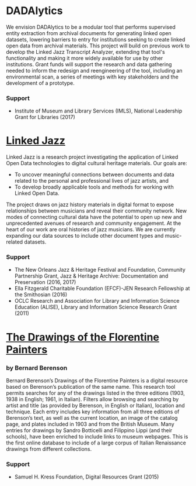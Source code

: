 # DADAlytics
We envision DADAlytics to be a modular tool that performs supervised entity extraction from archival documents for generating linked open datasets, lowering barriers to entry for institutions seeking to create linked open data from archival materials. This project will build on previous work to develop the Linked Jazz Transcript Analyzer, extending that tool's functionality and making it more widely available for use by other institutions. Grant funds will support the research and data gathering needed to inform the redesign and reengineering of the tool, including an environmental scan, a series of meetings with key stakeholders and the development of a prototype.

### Support
+ Institute of Museum and Library Services (IMLS), National Leadership Grant for Libraries (2017)

# [Linked Jazz](https://linkedjazz.org/)
Linked Jazz is a research project investigating the application of Linked Open Data technologies to digital cultural heritage materials. Our goals are:

+ To uncover meaningful connections between documents and data related to the personal and professional lives of jazz artists, and
+ To develop broadly applicable tools and methods for working with Linked Open Data.

The project draws on jazz history materials in digital format to expose relationships between musicians and reveal their community network. New modes of connecting cultural data have the potential to open up new and unprecedented avenues of research and community engagement. At the heart of our work are oral histories of jazz musicians. We are currently expanding our data sources to include other document types and music-related datasets.

### Support
+ The New Orleans Jazz & Heritage Festival and Foundation, Community Partnership Grant, Jazz & Heritage Archive: Documentation and Preservation (2016, 2017)
+ Ella Fitzgerald Charitable Foundation (EFCF)-JEN Research Fellowship at the Smithosian (2016)
+ OCLC Research and Association for Library and Information Science Education (ALISE), Library and Information Science Research Grant (2011)

# [The Drawings of the Florentine Painters](https://florentinedrawings.itatti.harvard.edu/)
### by Bernard Berenson
Bernard Berenson’s Drawings of the Florentine Painters is a digital resource based on Berenson’s publication of the same name. This research tool permits searches for any of the drawings listed in the three editions (1903, 1938 in English; 1961, in Italian). Filters allow browsing and searching by artist and title (as provided by Berenson, in English or Italian), location and technique. Each entry includes key information from all three editions of Berenson’s text, as well as the current location, an image of the catalog page, and plates included in 1903 and from the British Museum. Many entries for drawings by Sandro Botticelli and Filippino Lippi (and their schools), have been enriched to include links to museum webpages. This is the first online database to include of a large corpus of Italian Renaissance drawings from different collections.

### Support
+ Samuel H. Kress Foundation, Digital Resources Grant (2015)

